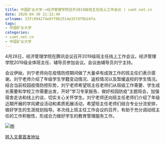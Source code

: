 ```yaml
---
title: 中国矿业大学->经济管理学院召开2019级班主任线上工作会议 | cumt.net.cn
date: 2020-04-30 21:32:49
urlname: 23fc994274e07f062514e357df9b24fa
tags: 
- 中国矿业大学
categories:
- cumt.net.cn
- 中国矿业大学
---
```

4月28日，经济管理学院在腾讯会议召开2019级班主任线上工作会议。经济管理学院2019级全体班主任、辅导员参加会议。会议由辅导员刘宁主持。

会议伊始，刘宁老师向在疫情防控期间做了大量卓有成效工作的班主任们表示感谢。刘宁老师介绍了年级学生学籍变动情况、返校情况以及暂缓返校的学生情况。结合当前校园疫情防控形势，刘宁老师希望班主任老师们从班级工作需要、学生成长需要和学校工作需要出发，开好“学习专家报告、做好校园防疫”主题班会，加强宿舍走访和线上约谈，切实关心关怀学生。刘宁老师还向班主任老师们介绍了年级近期开展的学风建设活动和素质拓展活动，希望班主任老师们结合专业分流安排，做好学生的生涯规划指导。本次线上班主任工作会议的召开，有助于充分调动班主任的工作积极性，形成合力做好学生的教育管理服务工作。

![图](http://xwzx.cumt.edu.cn/_upload/article/images/a0/a1/760122b8465290baacb180b5c69a/9de4cc3c-335c-42a4-bfd0-4b3b0cc17121.png)

[转入文章首发地址](http://xwzx.cumt.edu.cn/9a/c0/c523a563904/page.htm)